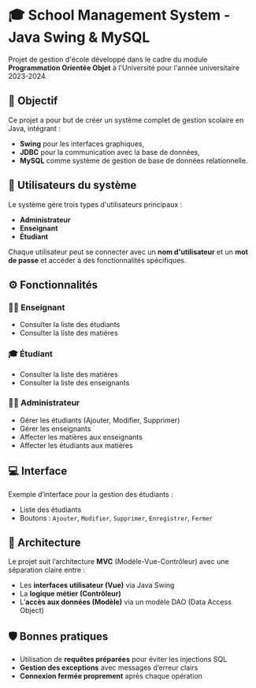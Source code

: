 # 🎓 School Management System - Java Swing & MySQL

Projet de gestion d'école développé dans le cadre du module **Programmation Orientée Objet** à l'Université pour l'année universitaire 2023-2024.

## 🧩 Objectif

Ce projet a pour but de créer un système complet de gestion scolaire en Java, intégrant :

- **Swing** pour les interfaces graphiques,
- **JDBC** pour la communication avec la base de données,
- **MySQL** comme système de gestion de base de données relationnelle.

## 👥 Utilisateurs du système

Le système gère trois types d'utilisateurs principaux :

- **Administrateur**
- **Enseignant**
- **Étudiant**

Chaque utilisateur peut se connecter avec un **nom d'utilisateur** et un **mot de passe** et accéder à des fonctionnalités spécifiques.

## ⚙️ Fonctionnalités

### 👨‍🏫 Enseignant
- Consulter la liste des étudiants
- Consulter la liste des matières

### 🎓 Étudiant
- Consulter la liste des matières
- Consulter la liste des enseignants

### 🧑‍💼 Administrateur
- Gérer les étudiants (Ajouter, Modifier, Supprimer)
- Gérer les enseignants
- Affecter les matières aux enseignants
- Affecter les étudiants aux matières

## 💻 Interface

Exemple d’interface pour la gestion des étudiants :
- Liste des étudiants
- Boutons : `Ajouter`, `Modifier`, `Supprimer`, `Enregistrer`, `Fermer`

## 🧱 Architecture

Le projet suit l’architecture **MVC** (Modèle-Vue-Contrôleur) avec une séparation claire entre :
- Les **interfaces utilisateur (Vue)** via Java Swing
- La **logique métier (Contrôleur)**
- L’**accès aux données (Modèle)** via un modèle DAO (Data Access Object)

## 🛡️ Bonnes pratiques

- Utilisation de **requêtes préparées** pour éviter les injections SQL
- **Gestion des exceptions** avec messages d’erreur clairs
- **Connexion fermée proprement** après chaque opération

